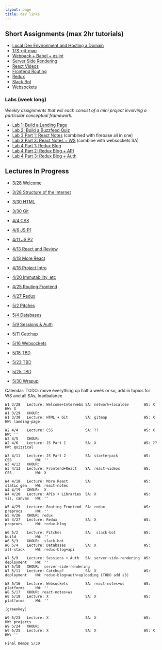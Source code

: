 ```yaml
---
layout: page
title: dev links
---
```



## Short Assignments (max 2hr tutorials)
  * [Local Dev Environment and Hosting a Domain](assignments/sa/localdev)
  * [17S-git-map](assignments/sa/git-map)
  * [Webpack + Babel + eslint](assignments/sa/starterpack)
  * [Server Side Rendering](assignments/sa/server-side)
  * [React Videos](assignments/sa/react-videos/)
  * [Frontend Routing](assignments/sa/routing)
  * [Redux](assignments/sa/redux)
  * [Slack Bot](assignments/sa/slack-bot)
  * [Websockets](assignments/sa/websockets)


### Labs (week long)
*Weekly assignments that will each consist of a mini project involving a particular conceptual framework.*

  * [Lab 1: Build a Landing Page](assignments/lab/landing-page)
  * [Lab 2: Build a Buzzfeed Quiz](assignments/lab/quizzical)
  * [Lab 3 Part 1: React Notes](assignments/lab/react-notes) (combined with firebase all in one)
  * [Lab 3 Part 3: React Notes + WS](assignments/lab/react-notes+server) (combine with websockets SA)
  * [Lab 4 Part 1: Redux Blog](assignments/lab/redux-blog)
  * [Lab 4 Part 2: Redux Blog + API](assignments/lab/redux-blog+server)
  * [Lab 4 Part 3: Redux Blog + Auth](assignments/lab/redux-blog+auth)


## Lectures In Progress

  * [3/28 Welcome](lectures/00_welcome/)
  * [3/28 Structure of the Internet](lectures/01_interwebs/)
  * [3/30 HTML](lectures/02_html/)
  * [3/30 Git](lectures/02_git/)
  * [4/4 CSS](lectures/03_css/)
  * [4/6 JS P1](lectures/04_js1)
  * [4/11 JS P2](lectures/05_js2)
  * [4/13 React and Review](lectures/06_react1)
  * [4/18 More React](lectures/07_react2)
  * [4/18 Project Intro](lectures/07_project_intro)

  * [4/20 Immutability, etc](lectures/08_immutable)
  * [4/25 Routing Frontend](lectures/09_routing)
  * [4/27 Redux](lectures/10_redux)
  * [5/2 Pitches](lectures/11_pitches)
  * [5/4 Databases](lectures/12_intro_to_databases)
  * [5/9 Sessions & Auth](lectures/13_sessions_auth)
  * [5/11 Catchup](lectures/14_catchup)
  * [5/16 Websockets](lectures/15_websockets)
  * [5/18 TBD]()
  * [5/23 TBD]()
  * [5/25 TBD]()
  * [5/30 Wrapup](lectures/16_wrapup)


Calendar:
TODO: move everything up half a week or so, add in topics for WS and all SAs, loadbalance

```
W1 3/28   Lecture: Welcome+Interwebs SA: network+localdev       WS: X             HW: X
W1 3/29   XHOUR:
W1 3/30   Lecture: HTML + Git        SA: gitmap                 WS: X             HW: landing-page

W2 4/4    Lecture: CSS               SA: ??                     WS: X             HW: ''
W2 4/5    XHOUR:
W2 4/6    Lecture: JS Part 1         SA: X                      WS: ??            HW: quizzical

W3 4/11   Lecture: JS Part 2         SA: starterpack            WS: CSS           HW: ''
W3 4/12   XHOUR:  
W3 4/13   Lecture: Frontend+React    SA: react-videos           WS: CSS           HW: X

W4 4/18   Lecture: More React        SA:                        WS: static gen    HW: react-notes
W4 4/19   XHOUR:  X
W4 4/20   Lecture: APIs + Libraries  SA: X                      WS: vis, canvas   HW: ''

W5 4/25   Lecture: Routing Frontend  SA: redux                  WS: preprocs      HW: ''
W5 4/26   XHOUR: redux
W5 4/27   Lecture: Redux             SA: X                      WS: preprocs      HW: redux-blog

W6 5/2    Lecture: Pitches           SA:  slack-bot             WS: build         HW: ''
W6 5/3    XHOUR:  slack-bot
W6 5/4    Lecture: Databases         SA: X                      WS: alt-stack     HW: redux-blog+api

W7 5/9    Lecture: Sessions + Auth   SA: server-side-rendering  WS: deployment    HW: ''
W7 5/10   XHOUR:  server-side-rendering
W7 5/11   Lecture: Catchup?          SA: X                      WS: deployment    HW: redux-blog+auth+uploading (TODO add s3)

W8 5/16   Lecture: Websockets        SA: react-notes+ws         WS: platforms     HW: ''
W8 5/17   XHOUR: react-notes+ws
W8 5/18   Lecture: X                 SA: X                      WS: platforms     HW: ''

(greenkey)

W9 5/23   Lecture: X                 SA: X                      WS:               HW: projects
W9 5/24   XHOUR:
W9 5/25   Lecture: X                 SA: X                      WS: X             HW: ''

Final Demos 5/30
```
